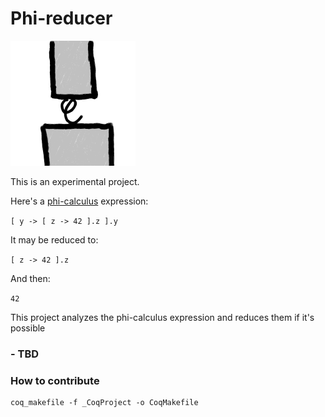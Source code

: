 # Phi-reducer
[<img src="docs/imgs/phi-reducer.png" width="200"/>](https://www.l3r8y.ru/phi-reducer/)

This is an experimental project.

Here's a [phi-calculus](https://arxiv.org/abs/2111.13384) expression:

`[ y -> [ z -> 42 ].z ].y`

It may be reduced to:

`[ z -> 42 ].z`

And then:

`42`

This project analyzes the phi-calculus expression and reduces them if it's possible

### - TBD


### How to contribute
```shell
coq_makefile -f _CoqProject -o CoqMakefile
```
